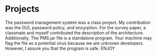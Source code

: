 # Projects


The password management system was a class project. My contribution was the GUI, password policy, and encyrption. For the survey paper, a classmate and myself contributed the description of the architecture. Additionally, The PMS.jar file is a standalone program. Your machine may flag the file as a potential virus because we are unknown developers. However, I assure you that the program is safe. ENJOY
